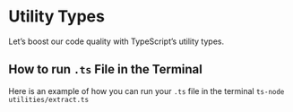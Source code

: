 # Utility Types

Let’s boost our code quality with TypeScript’s utility types.

## How to run `.ts` File in the Terminal

Here is an example of how you can run your `.ts` file in the terminal `ts-node utilities/extract.ts`
